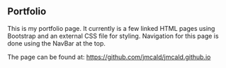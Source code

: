 ## Portfolio

This is my portfolio page. It currently is a few linked HTML pages using Bootstrap and an external CSS file for styling.
Navigation for this page is done using the NavBar at the top.

The page can be found at: https://github.com/jmcald/jmcald.github.io
